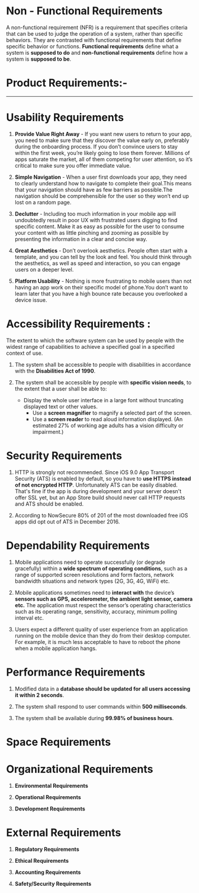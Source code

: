 Non - Functional Requirements
===========
A non-functional requirement (NFR) is a requirement that specifies criteria that can be used to judge the operation of a system, rather than specific behaviors. 
They are contrasted with functional requirements that define specific behavior or functions. **Functional requirements** define what a system is **supposed to do** and **non-functional requirements** define how a system is **supposed to be**.


 # Product Requirements:-
 --------------------
 
 
 
 # Usability Requirements

1. **Provide Value Right Away** - If you want new users to return to your app, you need to make sure that they discover the value early on, preferably during the onboarding process. If you don’t convince users to stay within the first week, you’re likely going to lose them forever. Millions of apps saturate the market, all of them competing for user attention, so it’s critical to make sure you offer immediate value. 
   
1. **Simple Navigation** - When a user first downloads your app, they need to clearly understand how to navigate to complete their goal.This means that your navigation should have as few barriers as possible.The navigation should be comprehensible for the user so they won’t end up lost on a random page.
    
1. **Declutter** - Including too much information in your mobile app will undoubtedly result in poor UX with frustrated users digging to find specific content. Make it as easy as possible for the user to consume your content with as little pinching and zooming as possible by presenting the information in a clear and concise way.

1. **Great Aesthetics** - Don’t overlook aesthetics. People often start with a template, and you can tell by the look and feel. You should think through the aesthetics, as well as speed and interaction, so you can engage users on a deeper level. 

1. **Platform Usability** - Nothing is more frustrating to mobile users than not having an app work on their specific model of phone.You don’t want to learn later that you have a high bounce rate because you overlooked a device issue.

		
#  Accessibility Requirements : 

The extent to which the software system can be used by people with the widest range of capabilities to achieve a specified goal in a specified context of use.
	
1. The system shall be accessible to people with disabilities in accordance with the **Disabilities Act of 1990**.
1. The system shall be accessible by people with **specific vision needs**, to the extent that a user shall be able to:
	
	- Display the whole user interface in a large font without truncating displayed text or other values.
        - Use a **screen magnifier** to magnify a selected part of the screen.
        - Use a **screen reader** to read aloud information displayed.
        (An estimated 27% of working age adults has a vision difficulty or impairment.)


# Security Requirements

1. HTTP is strongly not recommended. Since iOS 9.0 App Transport Security (ATS) is enabled by default, so you have to **use HTTPS instead of not encrypted HTTP**. Unfortunately ATS can be easily disabled. That's fine if the app is during development and your server doesn't offer SSL yet, but an App Store build should never call HTTP requests and ATS should be enabled.
    
1. According to NowSecure 80% of 201 of the most downloaded free iOS apps did opt out of ATS in December 2016.

# Dependability Requirements
 
1. Mobile applications need to operate successfully (or degrade gracefully) within a **wide spectrum of operating conditions**, such as a range of supported screen resolutions and form factors, network bandwidth situations and network types (2G, 3G, 4G, WiFi) etc.
    
1. Mobile applications sometimes need to **interact with** the device’s **sensors such as GPS, accelerometer, the ambient light sensor, camera etc.** The application must respect the sensor’s operating characteristics such as its operating range, sensitivity, accuracy, minimum polling interval etc.
    
1. Users expect a different quality of user experience from an application running on the mobile device than they do from their desktop computer. For example, it is much less acceptable to have to reboot the phone when a mobile application hangs.
  
# Performance Requirements

1. Modified data in a **database should be updated for all users accessing it within 2 seconds**.
    
1. The system shall respond to user commands within **500 milliseconds**. 
    
1. The system shall be available during **99.98% of business hours**.


# Space Requirements



# Organizational Requirements
1. **Environmental Requirements**

1. **Operational Requirements**

1. **Development Requirements**



# External Requirements
1. **Regulatory Requirements**

1. **Ethical Requirements**

1. **Accounting Requirements**

1. **Safety/Security Requirements**
